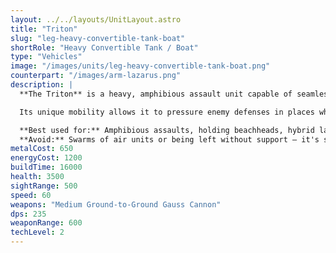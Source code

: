 ```yaml
---
layout: ../../layouts/UnitLayout.astro
title: "Triton"
slug: "leg-heavy-convertible-tank-boat"
shortRole: "Heavy Convertible Tank / Boat"
type: "Vehicles"
image: "/images/units/leg-heavy-convertible-tank-boat.png"
counterpart: "/images/arm-lazarus.png"
description: |
  **The Triton** is a heavy, amphibious assault unit capable of seamlessly transitioning between land and sea combat. Armed with a powerful gauss cannon and thick armor plating, it excels at spearheading assaults across coastal lines and river crossings.

  Its unique mobility allows it to pressure enemy defenses in places where traditional tanks or ships fall short — whether rolling across beaches or surfacing in unexpected naval zones. Though not the fastest, its versatility and staying power make it a frontline juggernaut.

  **Best used for:** Amphibious assaults, holding beachheads, hybrid land/sea pushes  
  **Avoid:** Swarms of air units or being left without support — it's strong, not invincible
metalCost: 650
energyCost: 1200
buildTime: 16000
health: 3500
sightRange: 500
speed: 60
weapons: "Medium Ground-to-Ground Gauss Cannon"
dps: 235
weaponRange: 600
techLevel: 2
---
```

